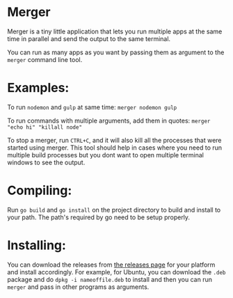 Merger
=====
Merger is a tiny little application that lets you run multiple apps at the same time in parallel and send the output to the same terminal.

You can run as many apps as you want by passing them as argument to the `merger` command line tool.

Examples:
=====
To run `nodemon` and `gulp` at same time:
`merger nodemon gulp`

To run commands with multiple arguments, add them in quotes:
`merger "echo hi" "killall node"`

To stop a merger, run `CTRL+C`, and it will also kill all the processes that were started using merger. This tool should help in cases where you need to run multiple build processes but you dont want to open multiple terminal windows to see the output. 

Compiling:
=====
Run `go build` and `go install` on the project directory to build and install to your path. The path's required by go need to be setup properly.

Installing:
=====
You can download the releases from [the releases page](https://github.com/ArmstrongSteel/merger/releases) for your platform and install accordingly. For example, for Ubuntu, you can download the `.deb` package and do `dpkg -i nameoffile.deb` to install and then you can run `merger` and pass in other programs as arguments.